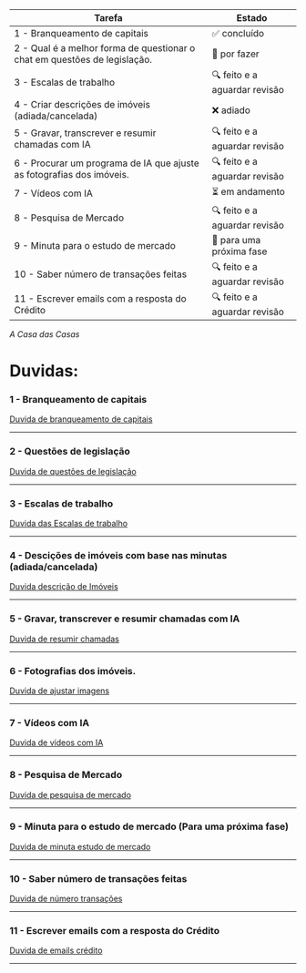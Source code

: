 | Tarefa | Estado |
|---|---|
| 1 - Branqueamento de capitais | ✅ concluído |
| 2 - Qual é a melhor forma de questionar o chat em questões de legislação. | 📝 por fazer |
| 3 - Escalas de trabalho | 🔍 feito e a aguardar revisão |
| 4 - Criar descrições de imóveis (adiada/cancelada) | ❌ adiado |
| 5 - Gravar, transcrever e resumir chamadas com IA | 🔍 feito e a aguardar revisão  |
| 6 - Procurar um programa de IA que ajuste as fotografias dos imóveis. | 🔍 feito e a aguardar revisão |
| 7 - Vídeos com IA | ⏳ em andamento |
| 8 - Pesquisa de Mercado | 🔍 feito e a aguardar revisão |
| 9 - Minuta para o estudo de mercado | 📅 para uma próxima fase |
| 10 - Saber número de transações feitas | 🔍 feito e a aguardar revisão |
| 11 - Escrever emails com a resposta do Crédito | 🔍 feito e a aguardar revisão |

*A Casa das Casas* 

# Duvidas:

### 1 - Branqueamento de capitais

[Duvida de branqueamento de capitais](1-branqueamento_de_capitais/duvida_branqueamento_de_capitais.md)

---

### 2 - Questões de legislação

[Duvida de questões de legislação](2-questões_de_legislação/duvida_questões_de_legislação.md)

---

### 3 - Escalas de trabalho 

[Duvida das Escalas de trabalho](3-escala_semanal/duvida_escala_semanal.md)

---

### 4 - Descições de imóveis com base nas minutas (adiada/cancelada)

[Duvida descrição de Imóveis](4-descrições_de_imóveis/duvida_descrição_imóveis.md)

---

### 5 - Gravar, transcrever e resumir chamadas com IA

[Duvida de resumir chamadas](5-resumir_chamadas/duvida_resumir_chamadas.md)

---

### 6 - Fotografias dos imóveis.

[Duvida de ajustar imagens](6-ajustar_imagens/duvida_ajustar_imagens.md)

---

### 7 - Vídeos com IA

[Duvida de vídeos com IA](7-vídeos_com_IA/duvida_vídeos_com_IA.md)

---

### 8 - Pesquisa de Mercado

[Duvida de pesquisa de mercado](8-pesquisa_de_mercado/duvida_pesquisa_de_mercado.md)

---

### 9 - Minuta para o estudo de mercado (Para uma próxima fase)

[Duvida de minuta estudo de mercado](9-minuta_estudo_mercado/duvida_minuta_estudo_mercado.md)

---

### 10 - Saber número de transações feitas

[Duvida de número transações](10-número_transações/duvida_número_transações.md)

---

### 11 - Escrever emails com a resposta do Crédito

[Duvida de emails crédito](11-emails_crédito/duvida_emails_crédito.md)

---



